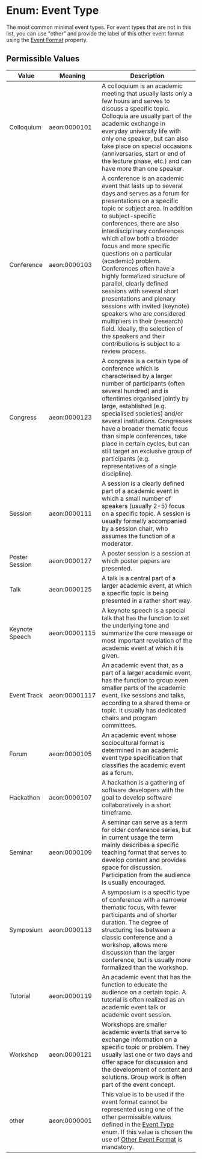 # Enum: Event Type

The most common minimal event types. For event types that are not in this list, you can use "other" and provide the label of this other event format using the [Event Format](event_format.md) property.

## Permissible Values

| Value | Meaning | Description | 
| --- | --- | --- |
| Colloquium | aeon:0000101 | A colloquium is an academic meeting that usually lasts only a few hours and serves to discuss a specific topic. Colloquia are usually part of the academic exchange in everyday university life with only one speaker, but can also take place on special occasions (anniversaries, start or end of the lecture phase, etc.) and can have more than one speaker. |
| Conference | aeon:0000103 | A conference is an academic event that lasts up to several days and serves as a forum for presentations on a specific topic or subject area. In addition to subject-specific conferences, there are also interdisciplinary conferences which allow both a broader focus and more specific questions on a particular (academic) problem. Conferences often have a highly formalized structure of parallel, clearly defined sessions with several short presentations and plenary sessions with invited (keynote) speakers who are considered multipliers in their (research) field. Ideally, the selection of the speakers and their contributions is subject to a review process. |
| Congress | aeon:0000123 | A congress is a certain type of conference which is characterised by a larger number of participants (often several hundred) and is oftentimes organised jointly by large, established (e.g. specialised societies) and/or several institutions. Congresses have a broader thematic focus than simple conferences, take place in certain cycles, but can still target an exclusive group of participants (e.g. representatives of a single discipline). |
| Session | aeon:0000111 | A session is a clearly defined part of a academic event in which a small number of speakers (usually 2-5) focus on a specific topic. A session is usually formally accompanied by a session chair, who assumes the function of a moderator. |
| Poster Session | aeon:0000127 | A poster session is a session at which poster papers are presented. |
| Talk | aeon:0000125 | A talk is a central part of a larger academic event, at which a specific topic is being presented in a rather short way. |
| Keynote Speech | aeon:00001115 | A keynote speech is a special talk that has the function to set the underlying tone and summarize the core message or most important revelation of the academic event at which it is given. |
| Event Track | aeon:00001117 | An academic event that, as a part of a larger academic event, has the function to group even smaller parts of the academic event, like sessions and talks, according to a shared theme or topic. It usually has dedicated chairs and program committees. |
| Forum | aeon:0000105 | An academic event whose sociocultural format is determined in an academic event type specification that classifies the academic event as a forum. |
| Hackathon | aeon:0000107 | A hackathon is a gathering of software developers with the goal to develop software collaboratively in a short timeframe. |
| Seminar | aeon:0000109 | A seminar can serve as a term for older conference series, but in current usage the term mainly describes a specific teaching format that serves to develop content and provides space for discussion. Participation from the audience is usually encouraged. |
| Symposium | aeon:0000113 | A symposium is a specific type of conference with a narrower thematic focus, with fewer participants and of shorter duration. The degree of structuring lies between a classic conference and a workshop, allows more discussion than the larger conference, but is usually more formalized than the workshop. |
| Tutorial | aeon:0000119 | An academic event that has the function to educate the audience on a certain topic. A tutorial is often realized as an academic event talk or academic event session. |
| Workshop | aeon:0000121 | Workshops are smaller academic events that serve to exchange information on a specific topic or problem. They usually last one or two days and offer space for discussion and the development of content and solutions. Group work is often part of the event concept. |
| other | aeon:0000001 | This value is to be used if the event format cannot be represented using one of the other permissible values defined in the [Event Type](EventType.md) enum. If this value is chosen the use of [Other Event Format](other_format.md) is mandatory. |








